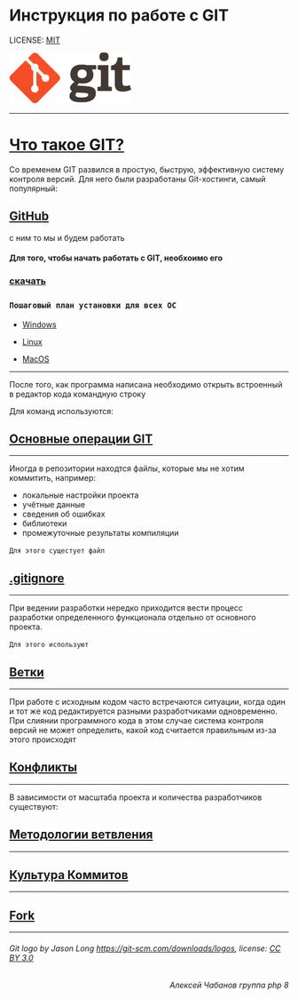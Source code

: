 # Инструкция по работе с GIT

LICENSE: [MIT](/license.md)

![git-logo](logo@2x.png)


----
# [Что такое GIT?](/start.md)

Со временем GIT развился в простую, быструю, эффективную систему контроля версий. Для него были разработаны Git-хостинги, самый популярный:
## [GitHub](git.md)
 с ним то мы и будем работать

 #### Для того, чтобы начать работать с GIT, необхоимо его 
 ### [скачать](https://git-scm.com/downloads) 

### ``Пошаговый план установки для всех ОС``

 - [Windows](win.md)

- [Linux](lin.md)

- [MacOS](mac.md)
----

После того, как программа написана необходимо открыть встроенный в редактор кода командную строку

Для команд используются:


## [Основные операции GIT](/add.md)

----
Иногда в репозитории находтся файлы, которые мы не хотим коммитить, например:
- локальные настройки проекта
- учётные данные
- сведения об ошибках
- библиотеки
- промежуточные результаты компиляции


``Для этого сущестует файл ``
## [.gitignore](gitignr.md)
----
При ведении разработки нередко приходится вести процесс разработки определенного функционала отдельно от основного проекта.

``Для этого используют``
 ## [Ветки](branch.md)

----

При работе с исходным кодом часто встречаются ситуации, когда один и тот же код редактируется разными разработчиками одновременно. При слиянии программного кода в этом случае система контроля версий не может определить, какой код считается правильным из-за этого происходят

## [Конфликты](/confl.md)
----

В зависимости от масштаба проекта и количества разработчиков существуют:
## [Методологии ветвления](/methodbranch.md)
----
## [Культура Коммитов](/culture.md)
----

## [Fork](fork.md)
----
###### Git logo by Jason Long https://git-scm.com/downloads/logos, license: [CC BY 3.0](https://creativecommons.org/licenses/by/3.0/)

###### <div style="text-align: right"> Алексей Чабанов группа php 8 </div>
